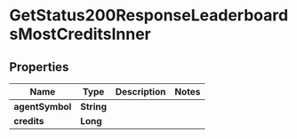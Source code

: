 

# GetStatus200ResponseLeaderboardsMostCreditsInner


## Properties

| Name | Type | Description | Notes |
|------------ | ------------- | ------------- | -------------|
|**agentSymbol** | **String** |  |  |
|**credits** | **Long** |  |  |



